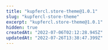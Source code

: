 ```yaml
---
title: "kupfercl.store-theme@1.0.1"
slug: "kupfercl-store-theme"
excerpt: "kupfercl.store-theme@1.0.1"
hidden: true
createdAt: "2022-07-06T02:12:28.945Z"
updatedAt: "2022-07-26T13:38:47.399Z"
---
```


